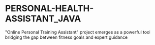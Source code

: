 # PERSONAL-HEALTH-ASSISTANT_JAVA
"Online Personal Training Assistant" project emerges as a powerful tool bridging the gap between fitness goals and expert guidance
